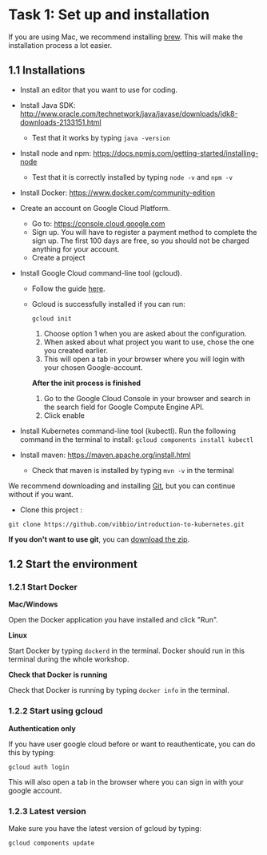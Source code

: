 # Task 1: Set up and installation
If you are using Mac, we recommend installing [brew](https://brew.sh/). This will make the installation process a lot easier.

## 1.1 Installations
- Install an editor that you want to use for coding. 
- Install Java SDK: http://www.oracle.com/technetwork/java/javase/downloads/jdk8-downloads-2133151.html
  - Test that it works by typing `java -version`
- Install node and npm: https://docs.npmjs.com/getting-started/installing-node
  - Test that it is correctly installed by typing `node -v` and `npm -v` 
- Install Docker: https://www.docker.com/community-edition
- Create an account on Google Cloud Platform. 
  - Go to: https://console.cloud.google.com 
  - Sign up. You will have to register a payment method to complete the sign up. The first 100 days are free, so you should not be charged anything for your account.
  - Create a project
- Install Google Cloud command-line tool (gcloud). 
  - Follow the guide [here](https://cloud.google.com/sdk/downloads).
  - Gcloud is successfully installed if you can run: 
      ```
      gcloud init
      ```
      1. Choose option 1 when you are asked about the configuration.
      2. When asked about what project you want to use, chose the one you created earlier.
      3. This will open a tab in your browser where you will login with your chosen Google-account.
      
      **After the init process is finished**
      1. Go to the Google Cloud Console in your browser and search in the search field for Google Compute Engine API.
      2. Click enable 
      
- Install Kubernetes command-line tool (kubectl). Run the following command in the terminal to install: `gcloud components install kubectl`
- Install maven: https://maven.apache.org/install.html
  - Check that maven is installed by typing `mvn -v` in the terminal 

We recommend downloading and installing [Git](https://git-scm.com/downloads), but you can continue without if you want. 

- Clone this project :

```
git clone https://github.com/vibbio/introduction-to-kubernetes.git
```

**If you don't want to use git**, you can [download the zip](https://github.com/vibbio/introduction-to-kubernetes/archive/master.zip).


## 1.2 Start the environment

### 1.2.1 Start Docker

**Mac/Windows**

Open the Docker application you have installed and click "Run". 

**Linux**

Start Docker by typing `dockerd` in the terminal.
Docker should run in this terminal during the whole workshop.

**Check that Docker is running**

Check that Docker is running by typing `docker info` in the terminal.

### 1.2.2 Start using gcloud



**Authentication only**

If you have user google cloud before or want to reauthenticate, you can do this by typing:

```
gcloud auth login
```
This will also open a tab in the browser where you can sign in with your google account. 

### 1.2.3 Latest version

Make sure you have the latest version of gcloud by typing:

```
gcloud components update
```
